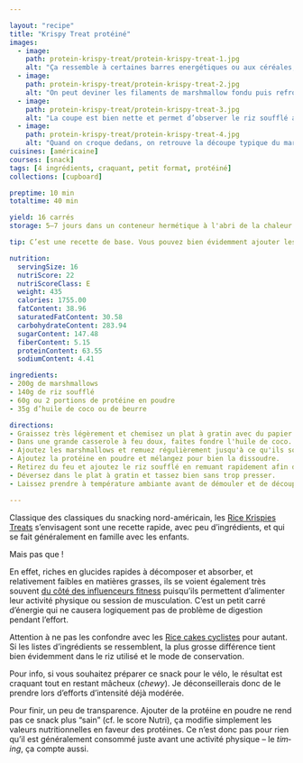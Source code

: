 ```yaml
---

layout: "recipe"
title: "Krispy Treat protéiné"
images:
  - image:
    path: protein-krispy-treat/protein-krispy-treat-1.jpg
    alt: "Ça ressemble à certaines barres energétiques ou aux céréales, mais c’est très différent à la mâche, avec une certaine elasticité."
  - image:
    path: protein-krispy-treat/protein-krispy-treat-2.jpg
    alt: "On peut deviner les filaments de marshmallow fondu puis refroidi. Dans cette version le riz soufflé est couleur cacao car nous avons ajouté des pépites de chocolat et qu’elles ont fondu lors de la confection."
  - image:
    path: protein-krispy-treat/protein-krispy-treat-3.jpg
    alt: "La coupe est bien nette et permet d’observer le riz soufflé amalgammé par le marshmallow fondu."
  - image:
    path: protein-krispy-treat/protein-krispy-treat-4.jpg
    alt: "Quand on croque dedans, on retrouve la découpe typique du marshmallow fondu puis refroidi, filamenteuse et gluante. Ça permet d’obtenir un contraste mâcheux pas inintéressant avec le croustillant du riz soufflé."
cuisines: [américaine]
courses: [snack]
tags: [4 ingrédients, craquant, petit format, protéiné]
collections: [cupboard]

preptime: 10 min
totaltime: 40 min

yield: 16 carrés
storage: 5–7 jours dans un conteneur hermétique à l'abri de la chaleur et de la lumière, séparés en étages par du papier cuisson. 2 mois au congélateur. 

tip: C’est une recette de base. Vous pouvez bien évidemment ajouter les ingrédients de votre choix pour rendre la recette plus gourmande e.g. couche de chocolat sur le dessus, morceaux de fruits secs, graines ou noix, beurre de cacahuète, caramel, etc.

nutrition:
  servingSize: 16
  nutriScore: 22
  nutriScoreClass: E
  weight: 435
  calories: 1755.00
  fatContent: 38.96
  saturatedFatContent: 30.58
  carbohydrateContent: 283.94
  sugarContent: 147.48
  fiberContent: 5.15
  proteinContent: 63.55
  sodiumContent: 4.41

ingredients:
- 200g de marshmallows
- 140g de riz soufflé
- 60g ou 2 portions de protéine en poudre
- 35g d’huile de coco ou de beurre

directions:
- Graissez très légèrement et chemisez un plat à gratin avec du papier cuisson en prenant soin de laisser dépasser le papier de 2 côtés pour pouvoir plus facilement le soulever. 
- Dans une grande casserole à feu doux, faites fondre l'huile de coco.
- Ajoutez les marshmallows et remuez régulièrement jusqu'à ce qu'ils soient complètement fondus et bien mélangés – ça ne deviendra pas liquide mais crémeux.
- Ajoutez la protéine en poudre et mélangez pour bien la dissoudre.
- Retirez du feu et ajoutez le riz soufflé en remuant rapidement afin de combiner tous les ingrédients. Attention, ça va se solidifier très vite.
- Déversez dans le plat à gratin et tassez bien sans trop presser. 
- Laissez prendre à température ambiante avant de démouler et de découper les portions avec un couteau bien tranchant.

---
```


Classique des classiques du snacking nord-américain, les [Rice Krispies Treats](https://www.ricekrispies.com/en_US/recipes/the-original-treats-recipe.html) s’envisagent sont une recette rapide, avec peu d’ingrédients, et qui se fait généralement en famille avec les enfants.

Mais pas que&nbsp;!

En effet, riches en glucides rapides à décomposer et absorber, et relativement faibles en matières grasses, ils se voient également très souvent [du côté des influenceurs fitness](https://www.health.com/fitness/rice-krispies-treat-before-workout) puisqu’ils permettent d’alimenter leur activité physique ou session de musculation. C’est un petit carré d’énergie qui ne causera logiquement pas de problème de digestion pendant l’effort.

Attention à ne pas les confondre avec les [Rice cakes cyclistes](https://efprocycling.com/tips-recipes/team-recipe-on-the-bike-rice-cakes/) pour autant. Si les listes d’ingrédients se ressemblent, la plus grosse différence tient bien évidemment dans le riz utilisé et le mode de conservation.

Pour info, si vous souhaitez préparer ce snack pour le vélo, le résultat est craquant tout en restant mâcheux (<i lang="en">chewy</i>). Je déconseillerais donc de le prendre lors d’efforts d’intensité déjà modérée.

Pour finir, un peu de transparence. Ajouter de la protéine en poudre ne rend pas ce snack plus “sain” (cf. le score Nutri), ça modifie simplement les valeurs nutritionnelles en faveur des protéines. Ce n’est donc pas pour rien qu’il est généralement consommé juste avant une activité physique – le <i lang="en">timing</i>, ça compte aussi.